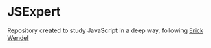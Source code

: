 # JSExpert

Repository created to study JavaScript in a deep way, following [Erick Wendel](https://twitter.com/erickwendel_?lang=en)
